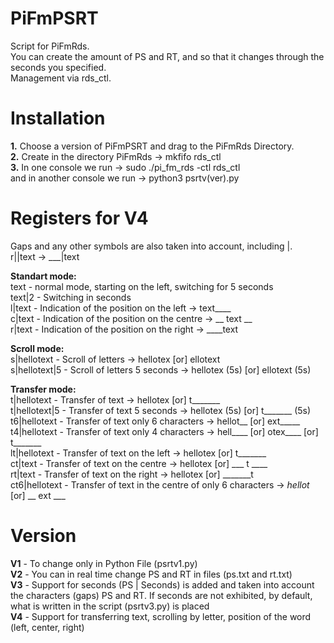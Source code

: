 # PiFmPSRT
Script for PiFmRds.  
You can create the amount of PS and RT, and so that it changes through the seconds you specified.  
Management via rds_ctl.  

# Installation
**1.** Choose a version of PiFmPSRT and drag to the PiFmRds Directory.  
**2.** Create in the directory PiFmRds -> mkfifo rds_ctl  
**3.** In one console we run -> sudo ./pi_fm_rds -ctl rds_ctl  
and in another console we run -> python3 psrtv(ver).py 

# Registers for V4
Gaps and any other symbols are also taken into account, including |.  
r||text -> ___|text  

**Standart mode:**  
text - normal mode, starting on the left, switching for 5 seconds  
text|2 - Switching in seconds  
l|text - Indication of the position on the left -> text____  
c|text - Indication of the position on the centre -> __ text __  
r|text - Indication of the position on the right -> ____text  

**Scroll mode:**  
s|hellotext - Scroll of letters -> hellotex [or] ellotext  
s|hellotext|5 - Scroll of letters 5 seconds -> hellotex (5s) [or] ellotext (5s)  

**Transfer mode:**  
t|hellotext - Transfer of text -> hellotex [or] t_______  
t|hellotext|5 - Transfer of text 5 seconds -> hellotex (5s) [or] t_______ (5s)  
t6|hellotext - Transfer of text only 6 characters -> hellot__ [or] ext_____  
t4|hellotext - Transfer of text only 4 characters -> hell____ [or] otex____ [or] t_______  
lt|hellotext - Transfer of text on the left -> hellotex [or] t_______  
ct|text - Transfer of text on the centre -> hellotex [or] ___ t ____  
rt|text - Transfer of text on the right -> hellotex [or] _______t  
ct6|hellotext - Transfer of text in the centre of only 6 characters -> _hellot_ [or] __ ext ___  

# Version
**V1** - To change only in Python File (psrtv1.py)  
**V2** - You can in real time change PS and RT in files (ps.txt and rt.txt)  
**V3** - Support for seconds (PS | Seconds) is added and taken into account the characters (gaps) PS and RT. If seconds are not exhibited, by default, what is written in the script (psrtv3.py) is placed    
**V4** - Support for transferring text, scrolling by letter, position of the word (left, center, right)  
